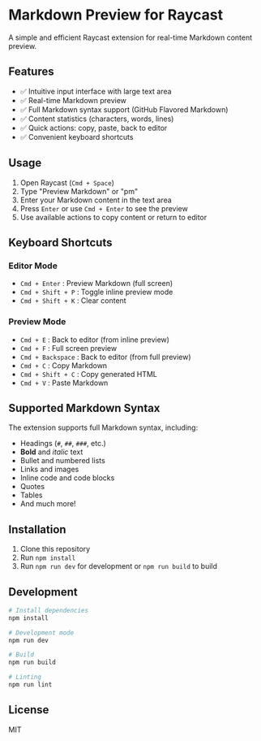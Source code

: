 # Markdown Preview for Raycast

A simple and efficient Raycast extension for real-time Markdown content preview.

## Features

- ✅ Intuitive input interface with large text area
- ✅ Real-time Markdown preview
- ✅ Full Markdown syntax support (GitHub Flavored Markdown)
- ✅ Content statistics (characters, words, lines)
- ✅ Quick actions: copy, paste, back to editor
- ✅ Convenient keyboard shortcuts

## Usage

1. Open Raycast (`Cmd + Space`)
2. Type "Preview Markdown" or "pm"
3. Enter your Markdown content in the text area
4. Press `Enter` or use `Cmd + Enter` to see the preview
5. Use available actions to copy content or return to editor

## Keyboard Shortcuts

### Editor Mode

- `Cmd + Enter` : Preview Markdown (full screen)
- `Cmd + Shift + P` : Toggle inline preview mode
- `Cmd + Shift + K` : Clear content

### Preview Mode

- `Cmd + E` : Back to editor (from inline preview)
- `Cmd + F` : Full screen preview
- `Cmd + Backspace` : Back to editor (from full preview)
- `Cmd + C` : Copy Markdown
- `Cmd + Shift + C` : Copy generated HTML
- `Cmd + V` : Paste Markdown

## Supported Markdown Syntax

The extension supports full Markdown syntax, including:

- Headings (`#`, `##`, `###`, etc.)
- **Bold** and _italic_ text
- Bullet and numbered lists
- Links and images
- Inline code and code blocks
- Quotes
- Tables
- And much more!

## Installation

1. Clone this repository
2. Run `npm install`
3. Run `npm run dev` for development or `npm run build` to build

## Development

```bash
# Install dependencies
npm install

# Development mode
npm run dev

# Build
npm run build

# Linting
npm run lint
```

## License

MIT

